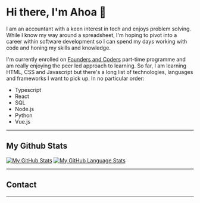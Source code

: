 
<!--
**ahoat/ahoat** is a ✨ _special_ ✨ repository because its `README.md` (this file) appears on your GitHub profile.

Here are some ideas to get you started:

- 🔭 I’m currently working on ...
- 🌱 I’m currently learning ...
- 👯 I’m looking to collaborate on ...
- 🤔 I’m looking for help with ...
- 💬 Ask me about ...
- 📫 How to reach me: ...
- 😄 Pronouns: ...
- ⚡ Fun fact: ...
-->


# Hi there, I'm Ahoa 👋

I am an accountant with a keen interest in tech and enjoys problem solving.
While I know my way around a spreadsheet, I'm hoping to pivot into a career within software development so I can spend my days working with code and honing my skills and knowledge.

I'm currently enrolled on [Founders and Coders](https://www.foundersandcoders.com/) part-time programme and am really enjoying the peer led approach to learning.
So far, I am learning HTML, CSS and Javascript but there's a long list of technologies, languages and frameworks I want to pick up.  In no particular order:
- Typescript
- React
- SQL
- Node.js
- Python
- Vue.js

---
## My Github Stats
[![My GitHub Stats](https://github-readme-stats.vercel.app/api/?username=ahoat&count_private=true&theme=tokyonight&showicons=true)]()
[![My GitHub Language Stats](https://github-readme-stats.vercel.app/api/top-langs/?username=ahoat&langs_count=5&theme=tokyonight)]()


---
## Contact

---




